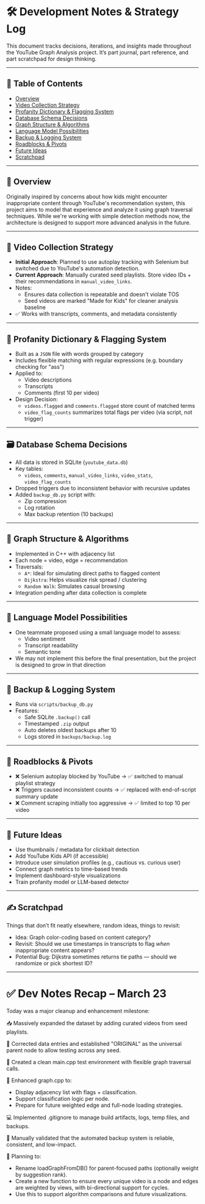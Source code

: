 # 🛠️ Development Notes & Strategy Log

This document tracks decisions, iterations, and insights made throughout the YouTube Graph Analysis project. It’s part journal, part reference, and part scratchpad for design thinking.

---

## 📅 Table of Contents

- [Overview](#overview)
- [Video Collection Strategy](#video-collection-strategy)
- [Profanity Dictionary & Flagging System](#profanity-dictionary--flagging-system)
- [Database Schema Decisions](#database-schema-decisions)
- [Graph Structure & Algorithms](#graph-structure--algorithms)
- [Language Model Possibilities](#language-model-possibilities)
- [Backup & Logging System](#backup--logging-system)
- [Roadblocks & Pivots](#roadblocks--pivots)
- [Future Ideas](#future-ideas)
- [Scratchpad](#scratchpad)

---

## 📌 Overview

Originally inspired by concerns about how kids might encounter inappropriate content through YouTube's recommendation system, this project aims to model that experience and analyze it using graph traversal techniques. While we're working with simple detection methods now, the architecture is designed to support more advanced analysis in the future.

---

## 🎥 Video Collection Strategy

- **Initial Approach**: Planned to use autoplay tracking with Selenium but switched due to YouTube's automation detection.
- **Current Approach**: Manually curated seed playlists. Store video IDs + their recommendations in `manual_video_links`.
- Notes:
  - Ensures data collection is repeatable and doesn't violate TOS
  - Seed videos are marked "Made for Kids" for cleaner analysis baseline
- ✅ Works with transcripts, comments, and metadata consistently

---

## 🚩 Profanity Dictionary & Flagging System

- Built as a `JSON` file with words grouped by category
- Includes flexible matching with regular expressions (e.g. boundary checking for "ass")
- Applied to:
  - Video descriptions
  - Transcripts
  - Comments (first 10 per video)
- Design Decision:
  - `videos.flagged` and `comments.flagged` store count of matched terms
  - `video_flag_counts` summarizes total flags per video (via script, not trigger)

---

## 🗃️ Database Schema Decisions

- All data is stored in SQLite (`youtube_data.db`)
- Key tables:
  - `videos`, `comments`, `manual_video_links`, `video_stats`, `video_flag_counts`
- Dropped triggers due to inconsistent behavior with recursive updates
- Added `backup_db.py` script with:
  - Zip compression
  - Log rotation
  - Max backup retention (10 backups)

---

## 🧠 Graph Structure & Algorithms

- Implemented in C++ with adjacency list
- Each node = video, edge = recommendation
- Traversals:
  - `A*`: Ideal for simulating direct paths to flagged content
  - `Dijkstra`: Helps visualize risk spread / clustering
  - `Random Walk`: Simulates casual browsing
- Integration pending after data collection is complete

---

## 🧠 Language Model Possibilities

- One teammate proposed using a small language model to assess:
  - Video sentiment
  - Transcript readability
  - Semantic tone
- We may not implement this before the final presentation, but the project is designed to grow in that direction

---

## 💾 Backup & Logging System

- Runs via `scripts/backup_db.py`
- Features:
  - Safe SQLite `.backup()` call
  - Timestamped `.zip` output
  - Auto deletes oldest backups after 10
  - Logs stored in `backups/backup.log`

---

## 🔄 Roadblocks & Pivots

- ❌ Selenium autoplay blocked by YouTube → ✅ switched to manual playlist strategy
- ❌ Triggers caused inconsistent counts → ✅ replaced with end-of-script summary update
- ❌ Comment scraping initially too aggressive → ✅ limited to top 10 per video

---

## 🧭 Future Ideas

- Use thumbnails / metadata for clickbait detection
- Add YouTube Kids API (if accessible)
- Introduce user simulation profiles (e.g., cautious vs. curious user)
- Connect graph metrics to time-based trends
- Implement dashboard-style visualizations
- Train profanity model or LLM-based detector

---

## ✍️ Scratchpad

Things that don’t fit neatly elsewhere, random ideas, things to revisit:

- Idea: Graph color-coding based on content category?
- Revisit: Should we use timestamps in transcripts to flag *when* inappropriate content appears?
- Potential Bug: Dijkstra sometimes returns tie paths — should we randomize or pick shortest ID?

---

# ✅ Dev Notes Recap – March 23
Today was a major cleanup and enhancement milestone:

📥 Massively expanded the dataset by adding curated videos from seed playlists.

🔧 Corrected data entries and established "ORIGINAL" as the universal parent node to allow testing across any seed.

🧪 Created a clean main.cpp test environment with flexible graph traversal calls.

🧱 Enhanced graph.cpp to:

- Display adjacency list with flags + classification.
- Support classification logic per node.
- Prepare for future weighted edge and full-node loading strategies.

💻 Implemented .gitignore to manage build artifacts, logs, temp files, and backups.

💾 Manually validated that the automated backup system is reliable, consistent, and low-impact.

📌 Planning to:

- Rename loadGraphFromDB() for parent-focused paths (optionally weight by suggestion rank).
- Create a new function to ensure every unique video is a node and edges are weighted by views, with bi-directional support for cycles.
- Use this to support algorithm comparisons and future visualizations.